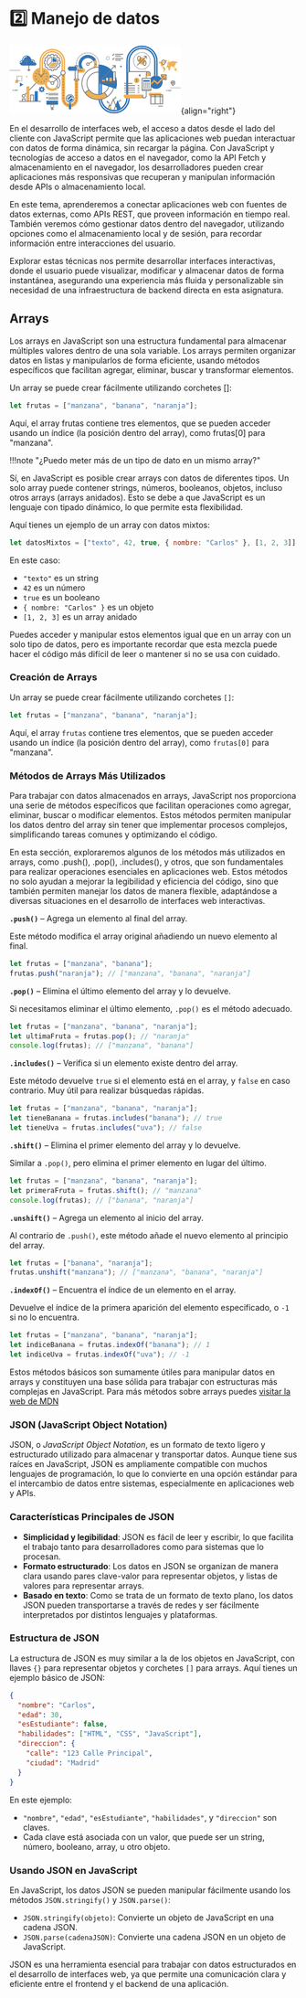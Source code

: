 # 2️⃣ Manejo de datos

![intro](assets/2-intro.png){align="right"}

En el desarrollo de interfaces web, el acceso a datos desde el lado del cliente con JavaScript permite que las aplicaciones web puedan interactuar con datos de forma dinámica, sin recargar la página. Con JavaScript y tecnologías de acceso a datos en el navegador, como la API Fetch y almacenamiento en el navegador, los desarrolladores pueden crear aplicaciones más responsivas que recuperan y manipulan información desde APIs o almacenamiento local.

En este tema, aprenderemos a conectar aplicaciones web con fuentes de datos externas, como APIs REST, que proveen información en tiempo real. También veremos cómo gestionar datos dentro del navegador, utilizando opciones como el almacenamiento local y de sesión, para recordar información entre interacciones del usuario.

Explorar estas técnicas nos permite desarrollar interfaces interactivas, donde el usuario puede visualizar, modificar y almacenar datos de forma instantánea, asegurando una experiencia más fluida y personalizable sin necesidad de una infraestructura de backend directa en esta asignatura.

## Arrays

Los arrays en JavaScript son una estructura fundamental para almacenar múltiples valores dentro de una sola variable. Los arrays permiten organizar datos en listas y manipularlos de forma eficiente, usando métodos específicos que facilitan agregar, eliminar, buscar y transformar elementos.

Un array se puede crear fácilmente utilizando corchetes []:

```js
let frutas = ["manzana", "banana", "naranja"];
```
Aquí, el array frutas contiene tres elementos, que se pueden acceder usando un índice (la posición dentro del array), como frutas[0] para "manzana".

!!!note "¿Puedo meter más de un tipo de dato en un mismo array?"

Sí, en JavaScript es posible crear arrays con datos de diferentes tipos. Un solo array puede contener strings, números, booleanos, objetos, incluso otros arrays (arrays anidados). Esto se debe a que JavaScript es un lenguaje con tipado dinámico, lo que permite esta flexibilidad.

Aquí tienes un ejemplo de un array con datos mixtos:

```javascript
let datosMixtos = ["texto", 42, true, { nombre: "Carlos" }, [1, 2, 3]];
```

En este caso:

- `"texto"` es un string
- `42` es un número
- `true` es un booleano
- `{ nombre: "Carlos" }` es un objeto
- `[1, 2, 3]` es un array anidado

Puedes acceder y manipular estos elementos igual que en un array con un solo tipo de datos, pero es importante recordar que esta mezcla puede hacer el código más difícil de leer o mantener si no se usa con cuidado.

### Creación de Arrays
Un array se puede crear fácilmente utilizando corchetes `[]`:

```javascript
let frutas = ["manzana", "banana", "naranja"];
```

Aquí, el array `frutas` contiene tres elementos, que se pueden acceder usando un índice (la posición dentro del array), como `frutas[0]` para "manzana".

### Métodos de Arrays Más Utilizados

Para trabajar con datos almacenados en arrays, JavaScript nos proporciona una serie de métodos específicos que facilitan operaciones como agregar, eliminar, buscar o modificar elementos. Estos métodos permiten manipular los datos dentro del array sin tener que implementar procesos complejos, simplificando tareas comunes y optimizando el código.

En esta sección, exploraremos algunos de los métodos más utilizados en arrays, como .push(), .pop(), .includes(), y otros, que son fundamentales para realizar operaciones esenciales en aplicaciones web. Estos métodos no solo ayudan a mejorar la legibilidad y eficiencia del código, sino que también permiten manejar los datos de manera flexible, adaptándose a diversas situaciones en el desarrollo de interfaces web interactivas.

**`.push()`** – Agrega un elemento al final del array.
   
   Este método modifica el array original añadiendo un nuevo elemento al final.

   ```javascript
   let frutas = ["manzana", "banana"];
   frutas.push("naranja"); // ["manzana", "banana", "naranja"]
   ```

**`.pop()`** – Elimina el último elemento del array y lo devuelve.
   
   Si necesitamos eliminar el último elemento, `.pop()` es el método adecuado.

   ```javascript
   let frutas = ["manzana", "banana", "naranja"];
   let ultimaFruta = frutas.pop(); // "naranja"
   console.log(frutas); // ["manzana", "banana"]
   ```

**`.includes()`** – Verifica si un elemento existe dentro del array.
   
   Este método devuelve `true` si el elemento está en el array, y `false` en caso contrario. Muy útil para realizar búsquedas rápidas.

   ```javascript
   let frutas = ["manzana", "banana", "naranja"];
   let tieneBanana = frutas.includes("banana"); // true
   let tieneUva = frutas.includes("uva"); // false
   ```

**`.shift()`** – Elimina el primer elemento del array y lo devuelve.
   
   Similar a `.pop()`, pero elimina el primer elemento en lugar del último.

   ```javascript
   let frutas = ["manzana", "banana", "naranja"];
   let primeraFruta = frutas.shift(); // "manzana"
   console.log(frutas); // ["banana", "naranja"]
   ```

**`.unshift()`** – Agrega un elemento al inicio del array.
   
   Al contrario de `.push()`, este método añade el nuevo elemento al principio del array.

   ```javascript
   let frutas = ["banana", "naranja"];
   frutas.unshift("manzana"); // ["manzana", "banana", "naranja"]
   ```

**`.indexOf()`** – Encuentra el índice de un elemento en el array.
   
   Devuelve el índice de la primera aparición del elemento especificado, o `-1` si no lo encuentra.

   ```javascript
   let frutas = ["manzana", "banana", "naranja"];
   let indiceBanana = frutas.indexOf("banana"); // 1
   let indiceUva = frutas.indexOf("uva"); // -1
   ```

Estos métodos básicos son sumamente útiles para manipular datos en arrays y constituyen una base sólida para trabajar con estructuras más complejas en JavaScript. Para más métodos sobre arrays puedes [visitar la web de MDN](https://developer.mozilla.org/en-US/docs/Web/JavaScript/Reference/Global_Objects/Array)

### JSON (JavaScript Object Notation)

JSON, o *JavaScript Object Notation*, es un formato de texto ligero y estructurado utilizado para almacenar y transportar datos. Aunque tiene sus raíces en JavaScript, JSON es ampliamente compatible con muchos lenguajes de programación, lo que lo convierte en una opción estándar para el intercambio de datos entre sistemas, especialmente en aplicaciones web y APIs.

### Características Principales de JSON

- **Simplicidad y legibilidad**: JSON es fácil de leer y escribir, lo que facilita el trabajo tanto para desarrolladores como para sistemas que lo procesan.
- **Formato estructurado**: Los datos en JSON se organizan de manera clara usando pares clave-valor para representar objetos, y listas de valores para representar arrays.
- **Basado en texto**: Como se trata de un formato de texto plano, los datos JSON pueden transportarse a través de redes y ser fácilmente interpretados por distintos lenguajes y plataformas.

### Estructura de JSON

La estructura de JSON es muy similar a la de los objetos en JavaScript, con llaves `{}` para representar objetos y corchetes `[]` para arrays. Aquí tienes un ejemplo básico de JSON:

```json
{
  "nombre": "Carlos",
  "edad": 30,
  "esEstudiante": false,
  "habilidades": ["HTML", "CSS", "JavaScript"],
  "direccion": {
    "calle": "123 Calle Principal",
    "ciudad": "Madrid"
  }
}
```

En este ejemplo:

- `"nombre"`, `"edad"`, `"esEstudiante"`, `"habilidades"`, y `"direccion"` son claves.
- Cada clave está asociada con un valor, que puede ser un string, número, booleano, array, u otro objeto.

### Usando JSON en JavaScript

En JavaScript, los datos JSON se pueden manipular fácilmente usando los métodos `JSON.stringify()` y `JSON.parse()`:

- `JSON.stringify(objeto)`: Convierte un objeto de JavaScript en una cadena JSON.
- `JSON.parse(cadenaJSON)`: Convierte una cadena JSON en un objeto de JavaScript.

JSON es una herramienta esencial para trabajar con datos estructurados en el desarrollo de interfaces web, ya que permite una comunicación clara y eficiente entre el frontend y el backend de una aplicación.